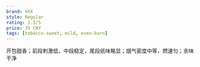 ```yaml
---
brand: XXX
style: Regular
rating: 3.5/5
price: 35 CNY
tags: [tobacco-sweet, mild, even-burn]
---
```

开包甜香；前段刺激低，中段稳定，尾段纸味略显；烟气密度中等，燃速匀；余味干净
